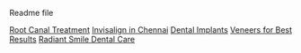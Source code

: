 Readme file

<a href="https://kingscrown.dental/root-canal-treatment/">Root Canal Treatment</a>
<a href="https://kingscrown.dental/best-invisalign-for-best-results/">Invisalign in Chennai</a>
<a href="https://kingscrown.dental/dental-implants/">Dental Implants</a>
<a href="https://kingscrown.dental/the-art-of-veneers-transforming-smiles-with-precision-and-elegance-at-kings-crown-dentistry/">Veneers for Best Results</a>
<a href="https://kingscrown.dental/welcome-to-radiant-smile-dental-care/">Radiant Smile Dental Care</a>
